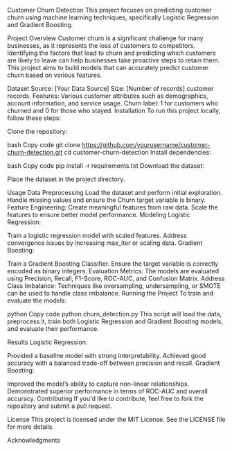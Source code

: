 Customer Churn Detection
This project focuses on predicting customer churn using machine learning techniques, specifically Logistic Regression and Gradient Boosting.

Project Overview
Customer churn is a significant challenge for many businesses, as it represents the loss of customers to competitors. Identifying the factors that lead to churn and predicting which customers are likely to leave can help businesses take proactive steps to retain them. This project aims to build models that can accurately predict customer churn based on various features.

Dataset
Source: [Your Data Source]
Size: [Number of records] customer records.
Features:
Various customer attributes such as demographics, account information, and service usage.
Churn label: 1 for customers who churned and 0 for those who stayed.
Installation
To run this project locally, follow these steps:

Clone the repository:

bash
Copy code
git clone https://github.com/yourusername/customer-churn-detection.git
cd customer-churn-detection
Install dependencies:

bash
Copy code
pip install -r requirements.txt
Download the dataset:

Place the dataset in the project directory.

Usage
Data Preprocessing
Load the dataset and perform initial exploration.
Handle missing values and ensure the Churn target variable is binary.
Feature Engineering: Create meaningful features from raw data.
Scale the features to ensure better model performance.
Modeling
Logistic Regression:

Train a logistic regression model with scaled features.
Address convergence issues by increasing max_iter or scaling data.
Gradient Boosting:

Train a Gradient Boosting Classifier.
Ensure the target variable is correctly encoded as binary integers.
Evaluation
Metrics: The models are evaluated using Precision, Recall, F1-Score, ROC-AUC, and Confusion Matrix.
Address Class Imbalance: Techniques like oversampling, undersampling, or SMOTE can be used to handle class imbalance.
Running the Project
To train and evaluate the models:

python
Copy code
python churn_detection.py
This script will load the data, preprocess it, train both Logistic Regression and Gradient Boosting models, and evaluate their performance.

Results
Logistic Regression:

Provided a baseline model with strong interpretability.
Achieved good accuracy with a balanced trade-off between precision and recall.
Gradient Boosting:

Improved the model’s ability to capture non-linear relationships.
Demonstrated superior performance in terms of ROC-AUC and overall accuracy.
Contributing
If you'd like to contribute, feel free to fork the repository and submit a pull request.

License
This project is licensed under the MIT License. See the LICENSE file for more details.

Acknowledgments
